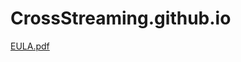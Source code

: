 # CrossStreaming.github.io

[EULA.pdf](https://github.com/SergeyPetrachkov/CrossStreaming.github.io/files/15402449/EULA.pdf)

